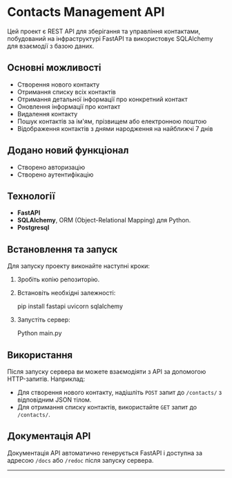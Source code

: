 # Contacts Management API

Цей проект є REST API для зберігання та управління контактами, побудований на інфраструктурі
FastAPI та використовує SQLAlchemy для взаємодії з базою даних.

## Основні можливості

- Створення нового контакту
- Отримання списку всіх контактів
- Отримання детальної інформації про конкретний контакт
- Оновлення інформації про контакт
- Видалення контакту
- Пошук контактів за ім'ям, прізвищем або електронною поштою
- Відображення контактів з днями народження на найближчі 7 днів

## Додано новий функціонал
- Створено авторизацію
- Створено аутентифікацію

## Технології

- **FastAPI**
- **SQLAlchemy**, ORM (Object-Relational Mapping) для Python.
- **Postgresql** 

## Встановлення та запуск

Для запуску проекту виконайте наступні кроки:

1. Зробіть копію репозиторію.

2. Встановіть необхідні залежності:

    pip install fastapi uvicorn sqlalchemy 

3. Запустіть сервер:

    Python main.py


## Використання

Після запуску сервера ви можете взаємодіяти з API за допомогою HTTP-запитів. Наприклад:

- Для створення нового контакту, надішліть `POST` запит до `/contacts/` з відповідним JSON тілом.
- Для отримання списку контактів, використайте `GET` запит до `/contacts/`.

## Документація API

Документація API автоматично генерується FastAPI і доступна за адресою `/docs` або `/redoc` після запуску сервера.

---
